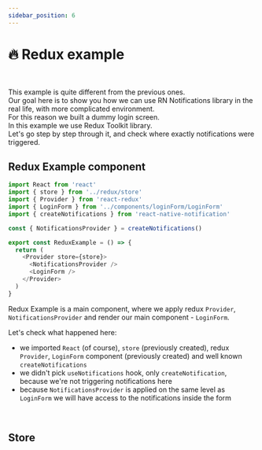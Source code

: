 ```yaml
---
sidebar_position: 6
---
```


# 🔥 Redux example
<br/>

This example is quite different from the previous ones. <br/>
Our goal here is to show you how we can use RN Notifications library in the real life, with more complicated environment.<br/>
For this reason we built a dummy login screen.<br/>
In this example we use Redux Toolkit library.<br/>
Let's go step by step through it, and check where exactly notifications were triggered.


## Redux Example component

```typescript jsx
import React from 'react'
import { store } from '../redux/store'
import { Provider } from 'react-redux'
import { LoginForm } from '../components/loginForm/LoginForm'
import { createNotifications } from 'react-native-notification'

const { NotificationsProvider } = createNotifications()

export const ReduxExample = () => {
  return (
    <Provider store={store}>
      <NotificationsProvider />
      <LoginForm />
    </Provider>
  )
}
```

Redux Example is a main component, where we apply redux `Provider`, `NotificationsProvider` and render our main component - `LoginForm`.<br/>

Let's check what happened here:

- we imported `React` (of course), `store` (previously created), redux `Provider`, `LoginForm` component (previously created) and well known `createNotifications`
- we didn't pick `useNotifications` hook, only `createNotification`, because we're not triggering notifications here
- because `NotificationsProvider` is applied on the same level as `LoginForm` we will have access to the notifications inside the form

<br/>

## Store


